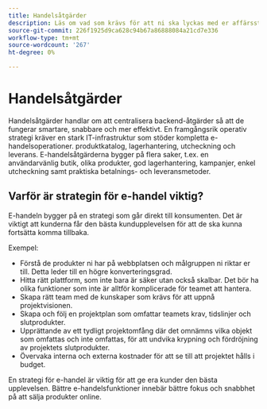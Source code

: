 ```yaml
---
title: Handelsåtgärder
description: Läs om vad som krävs för att ni ska lyckas med er affärsstrategi.
source-git-commit: 226f1925d9ca628c94b67a86888084a21cd7e336
workflow-type: tm+mt
source-wordcount: '267'
ht-degree: 0%

---
```



# Handelsåtgärder

Handelsåtgärder handlar om att centralisera backend-åtgärder så att de fungerar smartare, snabbare och mer effektivt. En framgångsrik operativ strategi kräver en stark IT-infrastruktur som stöder kompletta e-handelsoperationer. produktkatalog, lagerhantering, utcheckning och leverans. E-handelsåtgärderna bygger på flera saker, t.ex. en användarvänlig butik, olika produkter, god lagerhantering, kampanjer, enkel utcheckning samt praktiska betalnings- och leveransmetoder.

## Varför är strategin för e-handel viktig?

E-handeln bygger på en strategi som går direkt till konsumenten. Det är viktigt att kunderna får den bästa kundupplevelsen för att de ska kunna fortsätta komma tillbaka.

Exempel:

- Förstå de produkter ni har på webbplatsen och målgruppen ni riktar er till. Detta leder till en högre konverteringsgrad.
- Hitta rätt plattform, som inte bara är säker utan också skalbar. Det bör ha olika funktioner som inte är alltför komplicerade för teamet att hantera.
- Skapa rätt team med de kunskaper som krävs för att uppnå projektvisionen.
- Skapa och följ en projektplan som omfattar teamets krav, tidslinjer och slutprodukter.
- Upprättande av ett tydligt projektomfång där det omnämns vilka objekt som omfattas och inte omfattas, för att undvika krypning och fördröjning av projektets slutprodukter.
- Övervaka interna och externa kostnader för att se till att projektet hålls i budget.

En strategi för e-handel är viktig för att ge era kunder den bästa upplevelsen. Bättre e-handelsfunktioner innebär bättre fokus och snabbhet på att sälja produkter online.
